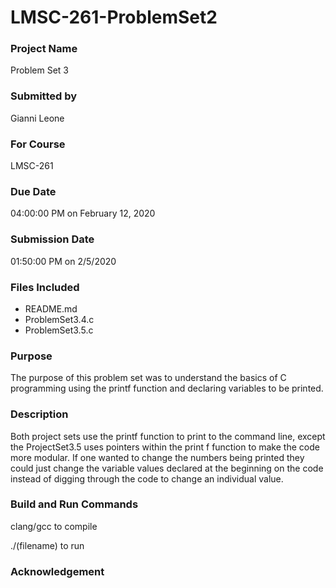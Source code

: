 # LMSC-261-ProblemSet2
 
### Project Name

Problem Set 3

### Submitted by

Gianni Leone

### For Course

LMSC-261

### Due Date

04:00:00 PM on February 12, 2020	

### Submission Date

01:50:00 PM on 2/5/2020

### Files Included

-   README.md
-   ProblemSet3.4.c
-   ProblemSet3.5.c

### Purpose

The purpose of this problem set was to understand the basics of C programming using the printf function and declaring variables to be printed.

### Description

Both project sets use the printf function to print to the command line, except the ProjectSet3.5 uses pointers within the print f function to make the code more modular. If one wanted to change the numbers being printed they could just change the variable values declared at the beginning on the code instead of digging through the code to change an individual value.


### Build and Run Commands

clang/gcc to compile 

./(filename) to run

### Acknowledgement

